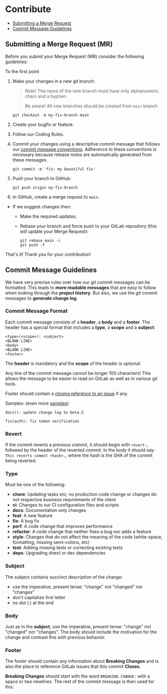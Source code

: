 # Contribute

- [Submitting a Merge Request](#submit-mr)
- [Commit Message Guidelines](#commit)

## <a name="submit-mr"></a> Submitting a Merge Request (MR)

Before you submit your Merge Request (MR) consider the following guidelines:

To the first point

1. Make your changes in a new git branch:

   > Note! The name of the new branch must have only alphanumeric chars and a hyphen.

   > Be aware! All new branches should be created from `main` branch

   ```shell
   git checkout -b my-fix-branch main
   ```

2. Create your bugfix or feature.
3. Follow our Coding Rules.
4. Commit your changes using a descriptive commit message that follows our
   [commit message conventions](#commit). Adherence to these conventions
   is necessary because release notes are automatically generated from these messages.

   ```shell
   git commit -m 'fix: my beautiful fix'
   ```

5. Push your branch to GitHub:

   ```shell
   git push origin my-fix-branch
   ```

6. In GitHub, create a merge request to `main`.

- If we suggest changes then:

    - Make the required updates.
    - Rebase your branch and force push to your GitLab repository (this will update your Merge Request):

      ```shell
      git rebase main -i
      git push -f
      ```

That's it! Thank you for your contribution!

## <a name="commit"></a> Commit Message Guidelines

We have very precise rules over how our git commit messages can be formatted. This leads to **more
readable messages** that are easy to follow when looking through the **project history**. But also,
we use the git commit messages to **generate change log**.

### Commit Message Format

Each commit message consists of a **header**, a **body** and a **footer**. The header has a special
format that includes a **type**, a **scope** and a **subject**:

```
<type>(<scope>): <subject>
<BLANK LINE>
<body>
<BLANK LINE>
<footer>
```

The **header** is mandatory and the **scope** of the header is optional.

Any line of the commit message cannot be longer 100 characters! This allows the message to be easier
to read on GitLab as well as in various git tools.

Footer should contain a [closing reference to an issue](https://docs.gitlab.com/ee/user/project/issues/managing_issues.html#closing-issues-automatically/) if any.

Samples: (even more [samples](https://github.com/StyleSync/stylesync-frontend/commits/main))

```
docs(): update change log to beta.5

fix(auth): fix token verification
```

### Revert

If the commit reverts a previous commit, it should begin with `revert:`, followed by the header of the reverted commit. In the body it should say: `This reverts commit <hash>.`, where the hash is the SHA of the commit being reverted.

### Type

Must be one of the following:

- **chore**: Updating tasks etc; no production code change or changes do not respective business requirements of the client
- **ci**: Changes to our CI configuration files and scripts
- **docs**: Documentation only changes
- **feat**: A new feature
- **fix**: A bug fix
- **perf**: A code change that improves performance
- **refactor**: A code change that neither fixes a bug nor adds a feature
- **style**: Changes that do not affect the meaning of the code (white-space, formatting, missing semi-colons, etc)
- **test**: Adding missing tests or correcting existing tests
- **deps**: Upgrading direct or dev dependencies

### Subject

The subject contains succinct description of the change:

- use the imperative, present tense: "change" not "changed" nor "changes"
- don't capitalize first letter
- no dot (.) at the end

### Body

Just as in the **subject**, use the imperative, present tense: "change" not "changed" nor "changes".
The body should include the motivation for the change and contrast this with previous behavior.

### Footer

The footer should contain any information about **Breaking Changes** and is also the place to
reference GitLab issues that this commit **Closes**.

**Breaking Changes** should start with the word `BREAKING CHANGE:` with a space or two newlines. The rest of the commit message is then used for this.
